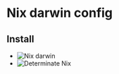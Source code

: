 # Nix darwin config

## Install

- ![Nix darwin](https://github.com/nix-darwin/nix-darwin?tab=readme-ov-file)
- ![Determinate Nix](https://github.com/DeterminateSystems/nix-installer?tab=readme-ov-file#determinate-nix-installer)
